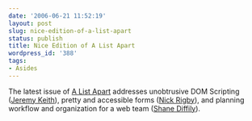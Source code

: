 ```yaml
---
date: '2006-06-21 11:52:19'
layout: post
slug: nice-edition-of-a-list-apart
status: publish
title: Nice Edition of A List Apart
wordpress_id: '388'
tags:
- Asides
---
```


The latest issue of [A List Apart](http://www.alistapart.com/issues/218) addresses unobtrusive DOM Scripting ([Jeremy Keith](http://adactio.com)), pretty and accessible forms ([Nick Rigby](http://www.nickrigby.com/)), and planning workflow and organization for a web team ([Shane Diffily](http://www.diffily.com/)).
